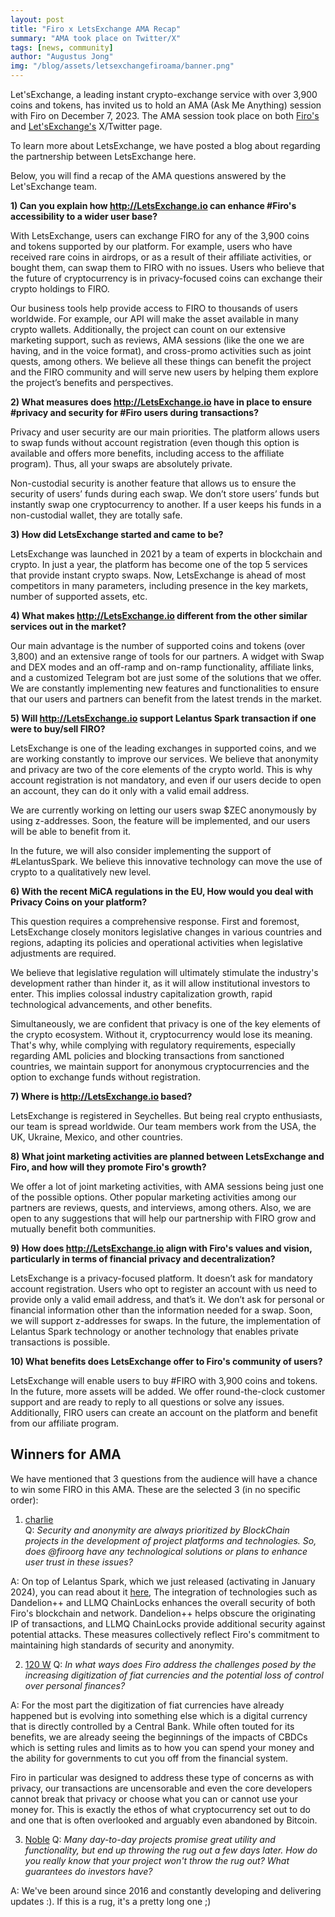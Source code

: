 ```yaml
---
layout: post
title: "Firo x LetsExchange AMA Recap"
summary: "AMA took place on Twitter/X"
tags: [news, community]
author: "Augustus Jong"
img: "/blog/assets/letsexchangefiroama/banner.png"
---
```

Let'sExchange, a leading instant crypto-exchange service with over 3,900 coins and tokens, has invited us to hold an AMA (Ask Me Anything) session with Firo on December 7, 2023. The AMA session took place on both [Firo's](https://twitter.com/firoorg/status/1732701777655632368) and [Let'sExchange's](https://twitter.com/letsexchange_io/status/1732701505516658830) X/Twitter page. 

To learn more about LetsExchange, we have posted a blog about regarding the partnership between LetsExchange here.

Below, you will find a recap of the AMA questions answered by the Let'sExchange team.

**1) Can you explain how http://LetsExchange.io can enhance #Firo's accessibility to a wider user base?** 

With LetsExchange, users can exchange FIRO for any of the 3,900 coins and tokens supported by our platform. For example, users who have received rare coins in airdrops, or as a result of their affiliate activities, or bought them, can swap them to FIRO with no issues. Users who believe that the future of cryptocurrency is in privacy-focused coins can exchange their crypto holdings to FIRO.

Our business tools help provide access to FIRO to thousands of users worldwide. For example, our API will make the asset available in many crypto wallets.
Additionally, the project can count on our extensive marketing support, such as reviews, AMA sessions (like the one we are having, and in the voice format), and cross-promo activities such as joint quests, among others. We believe all these things can benefit the project and the FIRO community and will serve new users by helping them explore the project’s benefits and perspectives.

**2) What measures does http://LetsExchange.io have in place to ensure #privacy and security for #Firo users during transactions?** 

Privacy and user security are our main priorities. The platform allows users to swap funds without account registration (even though this option is available and offers more benefits, including access to the affiliate program). Thus, all your swaps are absolutely private.

Non-custodial security is another feature that allows us to ensure the security of users’ funds during each swap. We don’t store users’ funds but instantly swap one cryptocurrency to another. If a user keeps his funds in a non-custodial wallet, they are totally safe.

**3) How did LetsExchange started and came to be?** 

LetsExchange was launched in 2021 by a team of experts in blockchain and crypto. In just a year, the platform has become one of the top 5 services that provide instant crypto swaps. Now, LetsExchange is ahead of most competitors in many parameters, including presence in the key markets, number of supported assets, etc.

**4) What makes http://LetsExchange.io different from the other similar services out in the market?** 

Our main advantage is the number of supported coins and tokens (over 3,800) and an extensive range of tools for our partners. A widget with Swap and DEX modes and an off-ramp and on-ramp functionality, affiliate links, and a customized Telegram bot are just some of the solutions that we offer. We are constantly implementing new features and functionalities to ensure that our users and partners can benefit from the latest trends in the market.

**5) Will http://LetsExchange.io support Lelantus Spark transaction if one were to buy/sell FIRO?** 

LetsExchange is one of the leading exchanges in supported coins, and we are working constantly to improve our services. We believe that anonymity and privacy are two of the core elements of the crypto world. This is why account registration is not mandatory, and even if our users decide to open an account, they can do it only with a valid email address.

We are currently working on letting our users swap $ZEC anonymously by using z-addresses. Soon, the feature will be implemented, and our users will be able to benefit from it.

In the future, we will also consider implementing the support of #LelantusSpark.  We believe this innovative technology can move the use of crypto to a qualitatively new level.

**6) With the recent MiCA regulations in the EU, How would you deal with Privacy Coins on your platform?** 

This question requires a comprehensive response. First and foremost, LetsExchange closely monitors legislative changes in various countries and regions, adapting its policies and operational activities when legislative adjustments are required.

We believe that legislative regulation will ultimately stimulate the industry's development rather than hinder it, as it will allow institutional investors to enter. This implies colossal industry capitalization growth, rapid technological advancements, and other benefits.

Simultaneously, we are confident that privacy is one of the key elements of the crypto ecosystem. Without it, cryptocurrency would lose its meaning. That's why, while complying with regulatory requirements, especially regarding AML policies and blocking transactions from sanctioned countries, we maintain support for anonymous cryptocurrencies and the option to exchange funds without registration.

**7) Where is http://LetsExchange.io based?**

LetsExchange is registered in Seychelles. But being real crypto enthusiasts, our team is spread worldwide. Our team members work from the USA, the UK, Ukraine, Mexico, and other countries.

**8) What joint marketing activities are planned between LetsExchange and Firo, and how will they promote Firo's growth?** 

We offer a lot of joint marketing activities, with AMA sessions being just one of the possible options. Other popular marketing activities among our partners are reviews, quests, and interviews, among others. Also, we are open to any suggestions that will help our partnership with FIRO grow and mutually benefit both communities.

**9) How does http://LetsExchange.io align with Firo's values and vision, particularly in terms of financial privacy and decentralization?** 

LetsExchange is a privacy-focused platform. It doesn’t ask for mandatory account registration. Users who opt to register an account with us need to provide only a valid email address, and that’s it. We don’t ask for personal or financial information other than the information needed for a swap. Soon, we will support z-addresses for swaps. In the future, the implementation of Lelantus Spark technology or another technology that enables private transactions is possible.

**10) What benefits does LetsExchange offer to Firo's community of users?** 

LetsExchange will enable users to buy #FIRO with 3,900 coins and tokens. In the future, more assets will be added. We offer round-the-clock customer support and are ready to reply to all questions or solve any issues. Additionally, FIRO users can create an account on the platform and benefit from our affiliate program.

## Winners for AMA 

We have mentioned that 3 questions from the audience will have a chance to win some FIRO in this AMA. These are the selected 3 (in no specific order):

1) [charlie](https://twitter.com/charlie61792968/status/1732705579020210558)  
Q: *Security and anonymity are always prioritized by BlockChain projects in the development of project platforms and technologies. So, does @firoorg have any technological solutions or plans to enhance user trust in these issues?*

  A: On top of Lelantus Spark, which we just released (activating in January 2024), you can read about it [here](https://firo.org/2023/11/27/lelantus-spark-binaries-release.html), The integration of technologies such as Dandelion++ and LLMQ ChainLocks enhances the overall security of both Firo's blockchain and network. Dandelion++ helps obscure the originating IP of transactions, and LLMQ ChainLocks provide additional security against potential attacks. These measures collectively reflect Firo's commitment to maintaining high standards of security and anonymity.

2) [120 W](https://twitter.com/W120VOLT/status/1732703818272665927)
Q: *In what ways does Firo address the challenges posed by the increasing digitization of fiat currencies and the potential loss of control over personal finances?*

  A: For the most part the digitization of fiat currencies have already happened but is evolving into something else which is a digital currency that is directly controlled by a Central Bank. While often touted for its benefits, we are already seeing the beginnings of the impacts of CBDCs which is setting rules and limits as to how you can spend your money and the ability for governments to cut you off from the financial system.  

Firo in particular was designed to address these type of concerns as with privacy, our transactions are uncensorable and even the core developers cannot break that privacy or choose what you can or cannot use your money for. This is exactly the ethos of what cryptocurrency set out to do and one that is often overlooked and arguably even abandoned by Bitcoin.  

3) [Noble](https://twitter.com/Boa_Noble/status/1732707001082184115)
Q: *Many day-to-day projects promise great utility and functionality, but end up throwing the rug out a few days later. How do you really know that your project won't throw the rug out? What guarantees do investors have?*

  A: We've been around since 2016 and constantly developing and delivering updates :). If this is a rug, it's a pretty long one ;)  

